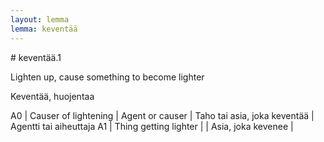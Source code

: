 ```yaml
---
layout: lemma
lemma: keventää
---
```


<div class="sense">
# <span class="sensename">keventää.1</span>

<span class="description">Lighten up, cause something to become lighter </span>



<span class="description">Keventää, huojentaa</span>

A0 | Causer of lightening | Agent or causer | Taho tai asia, joka keventää | Agentti tai aiheuttaja
A1 | Thing getting lighter |   | Asia, joka kevenee |  

</div>

